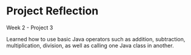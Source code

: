 # Project Reflection
Week 2 - Project 3

Learned how to use basic Java operators such as addition, subtraction, multiplication, division, as well as calling one Java class in another.
